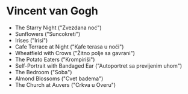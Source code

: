 # Vincent van Gogh
- The Starry Night ("Zvezdana noć")
- Sunflowers ("Suncokreti")
- Irises ("Irisi")
- Cafe Terrace at Night ("Kafe terasa u noći")
- Wheatfield with Crows ("Žitno polje sa gavrani")
- The Potato Eaters ("Krompiriši")
- Self-Portrait with Bandaged Ear ("Autoportret sa previjenim uhom")
- The Bedroom ("Soba")
- Almond Blossoms ("Cvet badema")
- The Church at Auvers ("Crkva u Overu")